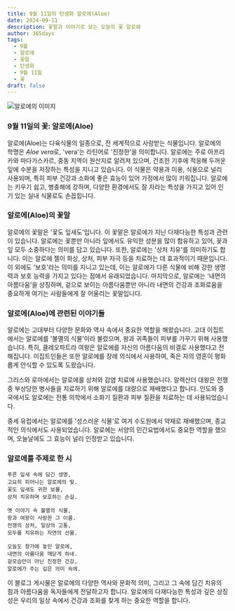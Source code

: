 ```yaml
---
title: 9월 11일의 탄생화 알로에(Aloe)
date: 2024-09-11
description: 꽃말과 이야기로 보는 오늘의 꽃 알로에
author: 365days
tags:
  - 9월
  - 알로에
  - 꽃말
  - 탄생화
  - 9월 11일
  - 꽃
draft: false
---
```


![알로에의 이미지](https://cdn.pixabay.com/photo/2018/04/15/23/38/aloe-vera-3323199_640.jpg#center)


### 9월 11일의 꽃: 알로에(Aloe)

알로에(Aloe)는 다육식물의 일종으로, 전 세계적으로 사랑받는 식물입니다. 알로에의 학명은 *Aloe vera*로, 'vera'는 라틴어로 '진정한'을 의미합니다. 알로에는 주로 아프리카와 마다가스카르, 중동 지역이 원산지로 알려져 있으며, 건조한 기후에 적응해 두꺼운 잎에 수분을 저장하는 특성을 지니고 있습니다. 이 식물은 약용과 미용, 식용으로 널리 사용되며, 특히 피부 건강과 소화에 좋은 효능이 있어 가정에서 많이 키워집니다. 알로에는 키우기 쉽고, 병충해에 강하며, 다양한 환경에서도 잘 자라는 특성을 가지고 있어 인기 있는 실내 식물로도 손꼽힙니다.

### 알로에(Aloe)의 꽃말

알로에의 꽃말은 '꽃도 잎새도'입니다. 이 꽃말은 알로에가 지닌 다재다능한 특성과 관련이 있습니다. 알로에는 꽃뿐만 아니라 잎에서도 유익한 성분을 많이 함유하고 있어, 꽃과 잎 모두 소중하다는 의미를 담고 있습니다. 또한, 알로에는 '상처 치유'를 의미하기도 합니다. 이는 알로에 젤이 화상, 상처, 피부 자극 등을 치료하는 데 효과적이기 때문입니다. 이 외에도 '보호'라는 의미를 지니고 있는데, 이는 알로에가 다른 식물에 비해 강한 생명력과 보호 능력을 가지고 있다는 점에서 유래되었습니다. 마지막으로, 알로에는 '내면의 아름다움'을 상징하며, 겉으로 보이는 아름다움뿐만 아니라 내면의 건강과 조화로움을 중요하게 여기는 사람들에게 잘 어울리는 꽃말입니다.

### 알로에(Aloe)에 관련된 이야기들

알로에는 고대부터 다양한 문화와 역사 속에서 중요한 역할을 해왔습니다. 고대 이집트에서는 알로에를 '불멸의 식물'이라 불렀으며, 왕과 귀족들이 피부를 가꾸기 위해 사용했습니다. 특히, 클레오파트라 여왕은 알로에를 자신의 아름다움의 비결로 사용했다고 전해집니다. 이집트인들은 또한 알로에를 장례 의식에서 사용하여, 죽은 자의 영혼이 평화롭게 안식할 수 있도록 도왔습니다.

그리스와 로마에서는 알로에를 상처와 감염 치료에 사용했습니다. 알렉산더 대왕은 전쟁 중 부상당한 병사들을 치료하기 위해 알로에를 대량으로 재배했다고 합니다. 인도와 중국에서도 알로에는 전통 의학에서 소화기 질환과 피부 질환을 치료하는 데 사용되었습니다.

중세 유럽에서는 알로에를 '성스러운 식물'로 여겨 수도원에서 약재로 재배했으며, 종교적인 의식에서도 사용되었습니다. 알로에는 서양의 민간요법에서도 중요한 역할을 했으며, 오늘날에도 그 효능이 널리 인정받고 있습니다.

### 알로에를 주제로 한 시

	푸른 잎새 속에 담긴 생명,
	고요히 피어나는 알로에의 빛.
	꽃도 잎새도 귀한 보물,
	상처 치유하며 보호하는 손길.
	
	옛 이야기 속 불멸의 식물,
	왕과 여왕이 사랑한 그 이름.
	전쟁의 상처, 일상의 고통,
	모두를 치유하는 자연의 선물.
	
	오늘도 창가에 놓인 알로에,
	내면의 아름다움 깨닫게 하네.
	겉모습만이 아닌 진정한 건강,
	알로에가 주는 깊은 의미 속에.

이 블로그 게시물은 알로에의 다양한 역사와 문화적 의미, 그리고 그 속에 담긴 치유의 힘과 아름다움을 독자들에게 전달하고자 합니다. 알로에의 다재다능한 특성과 깊은 상징성은 우리의 일상 속에서 건강과 조화를 찾게 하는 중요한 역할을 합니다.
